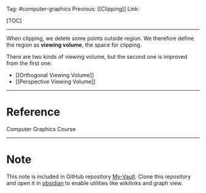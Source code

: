 Tag: #computer-graphics 
Previous: [[Clipping]]
Link: 

[TOC]

---

When clipping, we delete some points outside region. We therefore define the region as **viewing volume**, the space for clipping.

There are two kinds of viewing volume, but the second one is improved from the first one:

- [[Orthogonal Viewing Volume]]
- [[Perspective Viewing Volume]]

---

# Reference

Computer Graphics Course

---

# Note

This note is included in GitHub repository [My-Vault](https://github.com/LittleD3092/My-Vault.git). Clone this repository and open it in [obsidian](https://obsidian.md/) to enable utilities like wikilinks and graph view.